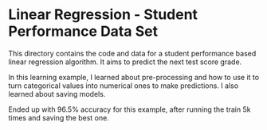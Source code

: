 # Linear Regression - Student Performance Data Set
This directory contains the code and data for a student performance based linear regression algorithm. It aims to predict the next test score grade.

In this learning example, I learned about pre-processing and how to use it to turn categorical values into numerical ones to make predictions. I also learned about saving models.

Ended up with 96.5% accuracy for this example, after running the train 5k times and saving the best one. 